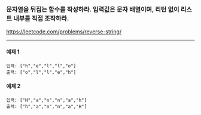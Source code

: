 ### 문자열을 뒤집는 함수를 작성하라. 입력값은 문자 배열이며, 리턴 없이 리스트 내부를 직접 조작하라.
https://leetcode.com/problems/reverse-string/
***

#### 예제 1
```commandline
입력: ["h","e","l","l","o"]
출력: ["o","l","l","e","h"]
```

#### 예제 2
```commandline
입력: ["H","a","n","n","a","h"]
출력: ["h","a","n","n","a","H"]
```